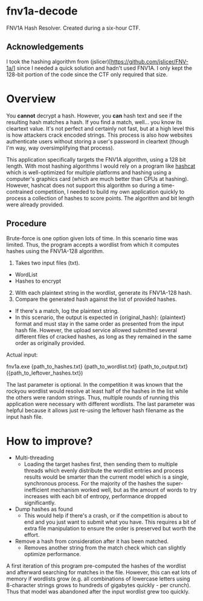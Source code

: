 # fnv1a-decode
FNV1A Hash Resolver. Created during a six-hour CTF.

## Acknowledgements

I took the hashing algorithm from (jslicer)[https://github.com/jslicer/FNV-1a/] since I needed a quick solution and hadn't used FNV1A. I only kept the 128-bit portion of the code since the CTF only required that size.

# Overview

You **cannot** decrypt a hash. However, you **can** hash text and see if the resulting hash matches a hash. If you find a match, well... you know its cleartext value. It's not perfect and certainly not fast, but at a high level this is how attackers crack encoded strings. This process is also how websites authenticate users without storing a user's password in cleartext (though I'm way, way oversimplifying that process).

This application specifically targets the FNV1A algorithm, using a 128 bit length. With most hashing algorithms I would rely on a program like [hashcat](https://hashcat.net/hashcat/) which is well-optimized for multiple platforms and hashing using a computer's graphics card (which are much better than CPUs at hashing). However, hashcat does not support this algorithm so during a time-contrained competition, I needed to build my own application quickly to process a collection of hashes to score points. The algorithm and bit length were already provided.

## Procedure

Brute-force is one option given lots of time. In this scenario time was limited. Thus, the program accepts a wordlist from which it computes hashes using the FNV1A-128 algorithm.

1. Takes two input files (txt).
  * WordList
  * Hashes to encrypt
2. With each plaintext string in the wordlist, generate its FNV1A-128 hash.
3. Compare the generated hash against the list of provided hashes.
  * If there's a match, log the plaintext string.
  * In this scenario, the output is expected in {original_hash}: {plaintext} format and must stay in the same order as presented from the input hash file. However, the upload service allowed submitted several different files of cracked hashes, as long as they remained in the same order as originally provided.

Actual input:

fnv1a.exe {path_to_hashes.txt} {path_to_wordlist.txt} {path_to_output.txt} ({path_to_leftover_hashes.txt})

The last parameter is optional. In the competition it was known that the rockyou wordlist would resolve at least half of the hashes in the list while the others were random strings. Thus, multiple rounds of running this application were necessary with different wordlists. The last parameter was helpful because it allows just re-using the leftover hash filename as the input hash file.

# How to improve?

* Multi-threading
  * Loading the target hashes first, then sending them to multiple threads which evenly distribute the wordlist entries and process results would be smarter than the current model which is a single, synchronous process. For the majority of the hashes the super-inefficient mechanism worked well, but as the amount of words to try increases with each bit of entropy, performance dropped significantly.
* Dump hashes as found
  * This would help if there's a crash, or if the competition is about to end and you just want to submit what you have. This requires a bit of extra file manipulation to ensure the order is preserved but worth the effort.
* Remove a hash from consideration after it has been matched.
  * Removes another string from the match check which can slightly optimize performance.

A first iteration of this program pre-computed the hashes of the wordlist and afterward searching for matches in the file. However, this can eat lots of memory if wordlists grow (e.g. all combinations of lowercase letters using 8-character strings grows to hundreds of gigabytes quickly - per crunch). Thus that model was abandoned after the input wordlist grew too quickly.
